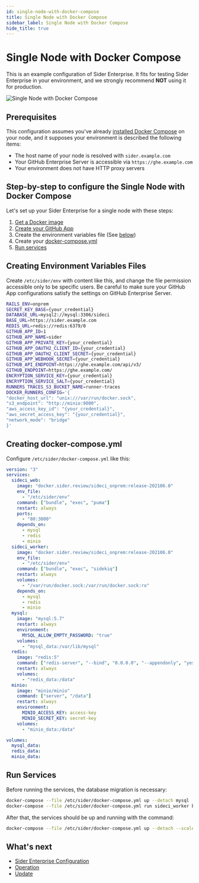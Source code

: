 ```yaml
---
id: single-node-with-docker-compose
title: Single Node with Docker Compose
sidebar_label: Single Node with Docker Compose
hide_title: true
---
```


# Single Node with Docker Compose

This is an example configuration of Sider Enterprise. It fits for testing Sider Enterprise in your environment, and we strongly recommend **NOT** using it for production.

![Single Node with Docker Compose](https://app.lucidchart.com/publicSegments/view/463f20c8-59dd-4443-893f-95343411b572/image.png)

## Prerequisites

This configuration assumes you've already [installed Docker Compose](https://docs.docker.com/compose/install/) on your node, and it supposes your environment is described the following items:

- The host name of your node is resolved with `sider.example.com`
- Your GitHub Enterprise Server is accessible via `https://ghe.example.com`
- Your environment does not have HTTP proxy servers

## Step-by-step to configure the Single Node with Docker Compose

Let's set up your Sider Enterprise for a single node with these steps:

1. [Get a Docker image](../installation.md#get-docker-image)
2. [Create your GitHub App](../github.md#registering-a-github-app)
3. Create the environment variables file (See [below](#creating-environment-variables-files))
4. Create your [docker-compose.yml](#creating-docker-composeyml)
5. [Run services](#run-services)

## Creating Environment Variables Files

Create `/etc/sider/env` with content like this, and change the file permission accessible only to be specific users. Be careful to make sure your GitHub App configurations satisfy the settings on GitHub Enterprise Server.

```sh
RAILS_ENV=onprem
SECRET_KEY_BASE={your_credential}
DATABASE_URL=mysql2://mysql:3306/sideci
BASE_URL=https://sider.example.com
REDIS_URL=redis://redis:6379/0
GITHUB_APP_ID=1
GITHUB_APP_NAME=sider
GITHUB_APP_PRIVATE_KEY={your_credential}
GITHUB_APP_OAUTH2_CLIENT_ID={your_credential}
GITHUB_APP_OAUTH2_CLIENT_SECRET={your_credential}
GITHUB_APP_WEBHOOK_SECRET={your_credential}
GITHUB_API_ENDPOINT=https://ghe.example.com/api/v3/
GITHUB_ENDPOINT=https://ghe.example.com/
ENCRYPTION_SERVICE_KEY={your_credential}
ENCRYPTION_SERVICE_SALT={your_credential}
RUNNERS_TRACES_S3_BUCKET_NAME=runner-traces
DOCKER_RUNNERS_CONFIG='{
"docker_host_url": "unix:///var/run/docker.sock",
"s3_endpoint": "http://minio:9000",
"aws_access_key_id": "{your_credential}",
"aws_secret_access_key": "{your_credential}",
"network_mode": "bridge"
}'
```

## Creating docker-compose.yml

Configure `/etc/sider/docker-compose.yml` like this:

```yaml
version: "3"
services:
  sideci_web:
    image: "docker.sider.review/sideci_onprem:release-202106.0"
    env_file:
      - "/etc/sider/env"
    command: ["bundle", "exec", "puma"]
    restart: always
    ports:
      - "80:3000"
    depends_on:
      - mysql
      - redis
      - minio
  sideci_worker:
    image: "docker.sider.review/sideci_onprem:release-202106.0"
    env_file:
      - "/etc/sider/env"
    command: ["bundle", "exec", "sidekiq"]
    restart: always
    volumes:
      - "/var/run/docker.sock:/var/run/docker.sock:ro"
    depends_on:
      - mysql
      - redis
      - minio
  mysql:
    image: "mysql:5.7"
    restart: always
    environment:
      MYSQL_ALLOW_EMPTY_PASSWORD: "true"
    volumes:
      - "mysql_data:/var/lib/mysql"
  redis:
    image: "redis:5"
    command: ["redis-server", "--bind", "0.0.0.0", "--appendonly", "yes"]
    restart: always
    volumes:
      - "redis_data:/data"
  minio:
    image: "minio/minio"
    command: ["server", "/data"]
    restart: always
    environment:
      MINIO_ACCESS_KEY: access-key
      MINIO_SECRET_KEY: secret-key
    volumes:
      - "minio_data:/data"

volumes:
  mysql_data:
  redis_data:
  minio_data:
```

## Run Services

Before running the services, the database migration is necessary:

```sh
docker-compose --file /etc/sider/docker-compose.yml up --detach mysql
docker-compose --file /etc/sider/docker-compose.yml run sideci_worker bundle exec rails db:setup
```

After that, the services should be up and running with the command:

```sh
docker-compose --file /etc/sider/docker-compose.yml up --detach --scale sideci_worker=2
```

## What's next

- [Sider Enterprise Configuration](../config.md)
- [Operation](../operation.md)
- [Update](../updating.md)
